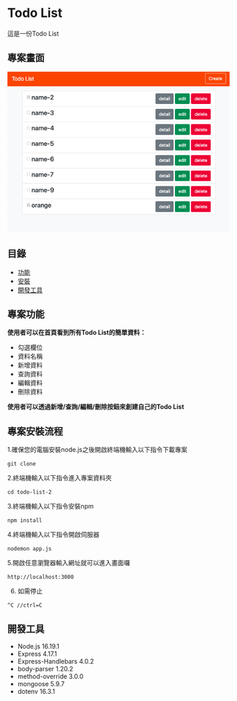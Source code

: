 # Todo List

這是一份Todo List

## 專案畫面
![MyImage](/Todo_List.png)

## 目錄
- [功能](#專案功能)
- [安裝](#專案安裝流程)
- [開發工具](#開發工具)

## 專案功能
**使用者可以在首頁看到所有Todo List的簡單資料：**
  * 勾選欄位
  * 資料名稱
  * 新增資料
  * 查詢資料
  * 編輯資料
  * 刪除資料
  
**使用者可以透過新增/查詢/編輯/刪除按鈕來創建自己的Todo List**

## 專案安裝流程
1.確保您的電腦安裝node.js之後開啟終端機輸入以下指令下載專案
```
git clone 
```
2.終端機輸入以下指令進入專案資料夾
```
cd todo-list-2
```
3.終端機輸入以下指令安裝npm
```
npm install
```
4.終端機輸入以下指令開啟伺服器
```
nodemon app.js
```
5.開啟任意瀏覽器輸入網址就可以進入畫面囉
```
http://localhost:3000
```
6. 如需停止
```
^C //ctrl=C
```

## 開發工具
+ Node.js 16.19.1
+ Express 4.17.1
+ Express-Handlebars 4.0.2
+ body-parser	1.20.2
+ method-override	3.0.0
+ mongoose 5.9.7
+ dotenv	16.3.1
